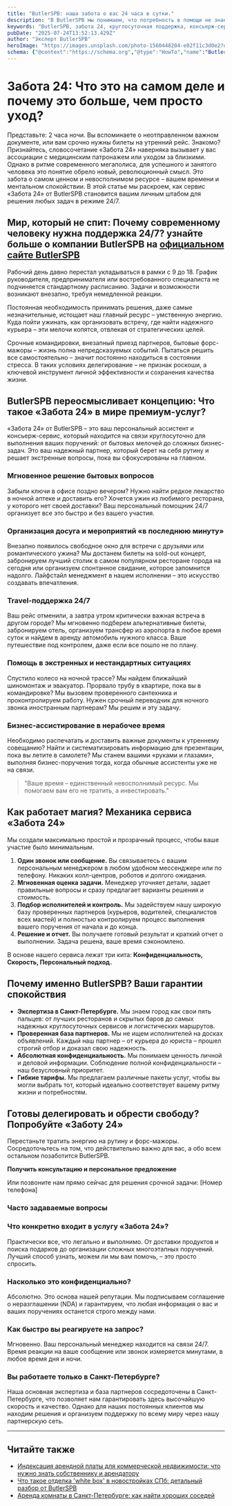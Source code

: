 ```yaml
---
title: "ButlerSPB: наша забота о вас 24 часа в сутки."
description: "В ButlerSPB мы понимаем, что потребность в помощи не знает расписания. Наша команда готова оказывать поддержку 24/7, решая любые ваши задачи и запросы."
keywords: "ButlerSPB, забота 24, круглосуточная поддержка, консьерж-сервис, личный помощник, сервис 24/7, Санкт-Петербург"
pubDate: "2025-07-24T13:52:13.429Z"
author: "Эксперт ButlerSPB"
heroImage: "https://images.unsplash.com/photo-1560448204-e02f11c3d0e2?q=80&w=2070&auto=format&fit=crop"
schema: {"@context":"https://schema.org","@type":"HowTo","name":"ButlerSPB: наша забота о вас 24 часа в сутки.","description":"В ButlerSPB мы понимаем, что потребность в помощи не знает расписания. Наша команда готова оказывать поддержку 24/7, решая любые ваши задачи и запросы.","image":{"@type":"ImageObject","url":"https://images.unsplash.com/photo-1560448204-e02f11c3d0e2?q=80&w=2070&auto=format&fit=crop"},"aggregateRating":{"@type":"AggregateRating","ratingValue":"4.9","reviewCount":718,"bestRating":"5","worstRating":"1"},"publisher":{"@type":"Organization","name":"Блог ButlerSPB","logo":{"@type":"ImageObject","url":"https://butlerspb-blog.netlify.app/favicon.ico"}},"mainEntityOfPage":{"@type":"WebPage","@id":"https://butlerspb-blog.netlify.app/blog/zabota-24/"}}
---
```

# Забота 24: Что это на самом деле и почему это больше, чем просто уход?

Представьте: 2 часа ночи. Вы вспоминаете о неотправленном важном документе, или вам срочно нужны билеты на утренний рейс. Знакомо? Признайтесь, словосочетание «Забота 24» наверняка вызывает у вас ассоциации с медицинским патронажем или уходом за близкими. Однако в ритме современного мегаполиса, для успешного и занятого человека это понятие обрело новый, революционный смысл. Это забота о самом ценном и невосполнимом ресурсе – вашем времени и ментальном спокойствии. В этой статье мы раскроем, как сервис «Забота 24» от ButlerSPB становится вашим личным штабом для решения любых задач в режиме 24/7.

## Мир, который не спит: Почему современному человеку нужна поддержка 24/7? узнайте больше о компании ButlerSPB на <a href="https://butlerspb.ru/o-nas" target="_blank" rel="nofollow">официальном сайте ButlerSPB</a>

Рабочий день давно перестал укладываться в рамки с 9 до 18. График руководителя, предпринимателя или востребованного специалиста не подчиняется стандартному расписанию. Задачи и возможности возникают внезапно, требуя немедленной реакции.

Постоянная необходимость принимать решения, даже самые незначительные, истощает наш главный ресурс – умственную энергию. Куда пойти ужинать, как организовать встречу, где найти надежного курьера – эти мелочи копятся, отвлекая от стратегических целей.

Срочные командировки, внезапный приезд партнеров, бытовые форс-мажоры – жизнь полна непредсказуемых событий. Пытаться решить все самостоятельно – значит постоянно находиться в состоянии стресса. В таких условиях делегирование – не признак роскоши, а ключевой инструмент личной эффективности и сохранения качества жизни.

## ButlerSPB переосмысливает концепцию: Что такое «Забота 24» в мире премиум-услуг?

«Забота 24» от ButlerSPB – это ваш персональный ассистент и консьерж-сервис, который находится на связи круглосуточно для выполнения ваших поручений: от бытовых мелочей до сложных бизнес-задач. Это ваш надежный партнер, который берет на себя рутину и решает экстренные вопросы, пока вы сфокусированы на главном.

### Мгновенное решение бытовых вопросов

Забыли ключи в офисе поздно вечером? Нужно найти редкое лекарство в ночной аптеке и доставить его? Хочется ужин из любимого ресторана, у которого нет своей доставки? Ваш персональный помощник 24/7 организует все это быстро и без вашего участия.

### Организация досуга и мероприятий «в последнюю минуту»

Внезапно появилось свободное окно для встречи с друзьями или романтического ужина? Мы достанем билеты на sold-out концерт, забронируем лучший столик в самом популярном ресторане города на сегодня или организуем спонтанное свидание, которое запомнится надолго. Лайфстайл менеджмент в нашем исполнении – это искусство создавать впечатления.

### Travel-поддержка 24/7

Ваш рейс отменили, а завтра утром критически важная встреча в другом городе? Мы мгновенно подберем альтернативные билеты, забронируем отель, организуем трансфер из аэропорта в любое время суток и найдем в аренду автомобиль нужного класса. Ваше путешествие под контролем, даже если все пошло не по плану.

### Помощь в экстренных и нестандартных ситуациях

Спустило колесо на ночной трассе? Мы найдем ближайший шиномонтаж и эвакуатор. Прорвало трубу в квартире, пока вы в командировке? Мы вызовем проверенного сантехника и проконтролируем работу. Нужен срочный переводчик для ночного звонка иностранным партнерам? Мы решим и эту задачу.

### Бизнес-ассистирование в нерабочее время

Необходимо распечатать и доставить важные документы к утреннему совещанию? Найти и систематизировать информацию для презентации, пока вы летите в самолете? Мы станем вашими «руками и глазами», выполняя бизнес-поручения тогда, когда обычные ассистенты уже не на связи.

> "Ваше время – единственный невосполнимый ресурс. Мы помогаем вам его не тратить, а инвестировать."

## Как работает магия? Механика сервиса «Забота 24»

Мы создали максимально простой и прозрачный процесс, чтобы ваше участие было минимальным.

1.  **Один звонок или сообщение.** Вы связываетесь с вашим персональным менеджером в любом удобном мессенджере или по телефону. Никаких колл-центров, роботов и долгого ожидания.
2.  **Мгновенная оценка задачи.** Менеджер уточняет детали, задает правильные вопросы и сразу предлагает варианты решения и стоимость.
3.  **Подбор исполнителей и контроль.** Мы задействуем нашу широкую базу проверенных партнеров (курьеров, водителей, специалистов всех мастей) и полностью контролируем процесс выполнения вашего поручения от начала и до конца.
4.  **Решение и отчет.** Вы получаете готовый результат и краткий отчет о выполнении. Задача решена, ваше время сэкономлено.

В основе нашего сервиса лежат три кита: **Конфиденциальность, Скорость, Персональный подход.**

## Почему именно ButlerSPB? Ваши гарантии спокойствия

*   **Экспертиза в Санкт-Петербурге.** Мы знаем город как свои пять пальцев: от лучших ресторанов и скрытых баров до самых надежных круглосуточных сервисов и логистических маршрутов.
*   **Проверенная база партнеров.** Мы не ищем исполнителей на досках объявлений. Каждый наш партнер – от курьера до юриста – прошел строгий отбор и доказал свою надежность.
*   **Абсолютная конфиденциальность.** Мы понимаем ценность личной и деловой информации. Соблюдение полной конфиденциальности – наш безусловный приоритет.
*   **Гибкие тарифы.** Мы предлагаем различные пакеты услуг, чтобы вы могли выбрать тот, который идеально соответствует вашему ритму жизни и потребностям.

## Готовы делегировать и обрести свободу? Попробуйте «Заботу 24»

Перестаньте тратить энергию на рутину и форс-мажоры. Сосредоточьтесь на том, что действительно важно для вас, а обо всем остальном позаботится ButlerSPB.

**Получить консультацию и персональное предложение**

Или позвоните нам прямо сейчас для решения срочной задачи: [Номер телефона]

### Часто задаваемые вопросы

### Что конкретно входит в услугу «Забота 24»?
Практически все, что легально и выполнимо. От доставки продуктов и поиска подарков до организации сложных многоэтапных поручений. Лучший способ узнать, можем ли мы вам помочь, – это просто спросить.

### Насколько это конфиденциально?
Абсолютно. Это основа нашей репутации. Мы подписываем соглашение о неразглашении (NDA) и гарантируем, что любая информация о вас и ваших поручениях останется строго между нами.

### Как быстро вы реагируете на запрос?
Мгновенно. Ваш персональный менеджер находится на связи 24/7. Время реакции на ваше сообщение или звонок измеряется минутами, в любое время дня и ночи.

### Вы работаете только в Санкт-Петербурге?
Наша основная экспертиза и база партнеров сосредоточены в Санкт-Петербурге, что позволяет нам гарантировать здесь высочайшую скорость и качество. Однако для наших постоянных клиентов мы находим решения и организуем поддержку по всему миру через нашу партнерскую сеть.

---

## Читайте также

*   [Индексация арендной платы для коммерческой недвижимости: что нужно знать собственнику и арендатору](/blog/indeksaciya-arendnoy-platy-dlya-kommercheskoy-nedvizhimosti/)
*   [Что такое отделка 'white box' в новостройках СПб: детальный разбор от ButlerSPB](/blog/detalnyy-razbor-ponyatiya-white-box-v-novostroykah-spb/)
*   [Аренда комнаты в Санкт-Петербурге: как найти хороших соседей](/blog/arenda-komnaty-v-sankt-peterburge-kak-nayti-horoshih-sosedey/)

